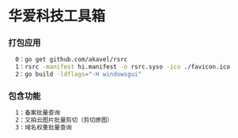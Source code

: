 # 华爱科技工具箱

### 打包应用
``` bash
  0：go get github.com/akavel/rsrc
  1：rsrc -manifest hi.manifest -o rsrc.syso -ico ./favicon.ico
  2：go build -ldflags="-H windowsgui"
```

### 包含功能
``` bash
  1：备案批量查询
  2：又拍云图片批量剪切（剪切原图）
  3：域名权重批量查询
```